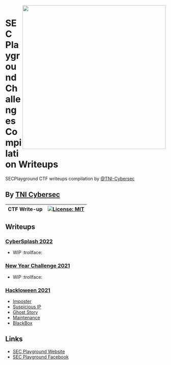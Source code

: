 <img align="right" src="https://imgur.com/SN6ZqUt.png" width="450" />

# SEC Playground Challenges Compilation Writeups
SECPlayground CTF writeups compilation by [@TNI-Cybersec](https://github.com/TNI-Cybersec/)
## By [TNI Cybersec](https://tni-cybersec.github.io)
|CTF Write-up|[![License: MIT](https://img.shields.io/badge/license-MIT-blue?style=flat-square)](LICENSE)|
|----|----|

## Writeups

### [CyberSplash 2022](CyberSplash2022)
- WIP :trollface:

### [New Year Challenge 2021](NewYearChallenge2021)
- WIP :trollface:

### [Hackloween 2021](Hackloween2021)
- [Imposter](https://medium.com/@PlyNatwara/imposter-writeups-hackloween-2021-1a1efe9fc287)
- [Suspicious IP](https://medium.com/@PlyNatwara/suspicious-ip-writeups-hackloween-2021-7558050d19ab)
- [Ghost Story](https://medium.com/@PlyNatwara/ghost-story-writeups-hackloween-2021-cd62d270c67c)
- [Maintenance](https://medium.com/@PlyNatwara/maintenance-writeups-hackloween-2021-a0a4970d7069)
- [BlackBox](https://medium.com/@PlyNatwara/blackbox-writeups-hackloween-2021-7d3dc63270d7)

## Links
- [SEC Playground Website](https://www.secplayground.com/)
- [SEC Playground Facebook](https://www.facebook.com/secplayground/)
